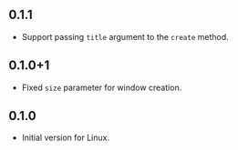 ## 0.1.1

* Support passing `title` argument to the `create` method.

## 0.1.0+1

* Fixed `size` parameter for window creation.

## 0.1.0

* Initial version for Linux.
